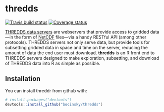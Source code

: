 
<!-- README.md is generated from README.Rmd. Please edit that file -->

# thredds

[![Travis build
status](https://travis-ci.org/bocinsky///thredds.svg?branch=master)](https://travis-ci.org/bocinsky///thredds)
[![Coverage
status](https://img.shields.io/codecov/c/github/bocinsky/thredds/master.svg)](https://codecov.io/github/bocinsky/thredds?branch=master)

[THREDDS data
servers](http://www.unidata.ucar.edu/software/thredds/current/tds/) are
webservers that provide access to gridded data—in the form of
[NetCDF](https://www.unidata.ucar.edu/software/netcdf/) files—via a
handy RESTful API (among other protocols). THREDDS servers not only
serve data, but provide tools for subsetting gridded data in space and
time on the server, reducing the amount of data the end user must
download. **thredds** is an R front end to THREDDS servers designed to
make exploration, subsetting, and download of THREDDS data into R as
simple as possible.

## Installation

You can install threddr from github with:

``` r
# install.packages("devtools")
devtools::install_github("bocinsky/thredds")
```

<!-- ## Example -->

<!-- This is a basic example which shows you how to solve a common problem: -->

<!-- ```{r example} -->

<!-- ## basic example code -->

<!-- ``` -->
